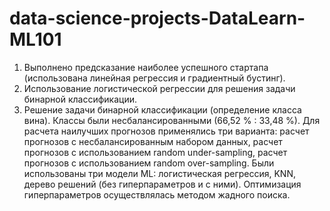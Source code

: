# data-science-projects-DataLearn-ML101
1. Выполнено предсказание наиболее успешного стартапа (использована линейная регрессия и градиентный бустинг).
2. Использование логистической регрессии для решения задачи бинарной классификации.
3. Решение задачи бинарной классификации (определение класса вина). Классы были несбалансированными (66,52 % : 33,48 %). 
Для расчета наилучших прогнозов применялись три варианта: расчет прогнозов с несбалансированным набором данных, расчет прогнозов с использованием random under-sampling, расчет прогнозов с использованием random over-sampling. Были использованы три модели ML: логистическая регрессия, KNN, дерево решений (без гиперпараметров и с ними). Оптимизация гиперпараметров осуществлялась методом жадного поиска.
